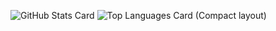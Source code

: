 ![GitHub Stats Card](https://github-readme-stats.vercel.app/api?username=shoukitsuda&thema=tokyonight)
![Top Languages Card (Compact layout)](https://github-readme-stats.vercel.app/api/top-langs/?username=shoukitsuda&thema=tokyonight)
